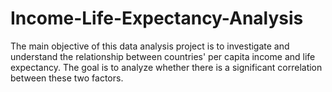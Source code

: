# Income-Life-Expectancy-Analysis
The main objective of this data analysis project is to investigate and understand the relationship between countries' per capita income and life expectancy. The goal is to analyze whether there is a significant correlation between these two factors.
